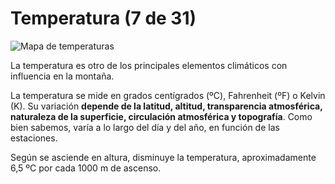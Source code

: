 # Temperatura (7 de 31)

![Mapa de temperaturas](img/11703_detail.jpg)

La temperatura es otro de los principales elementos climáticos con influencia en la montaña.

La temperatura se mide en grados centígrados (ºC), Fahrenheit (ºF) o Kelvin (K). Su variación **depende de la latitud, altitud, transparencia atmosférica, naturaleza de la superficie, circulación atmosférica y topografía**. Como bien sabemos, varía a lo largo del día y del año, en función de las estaciones.

Según se asciende en altura, disminuye la temperatura, aproximadamente 6,5 ºC por cada 1000 m de ascenso.

  

